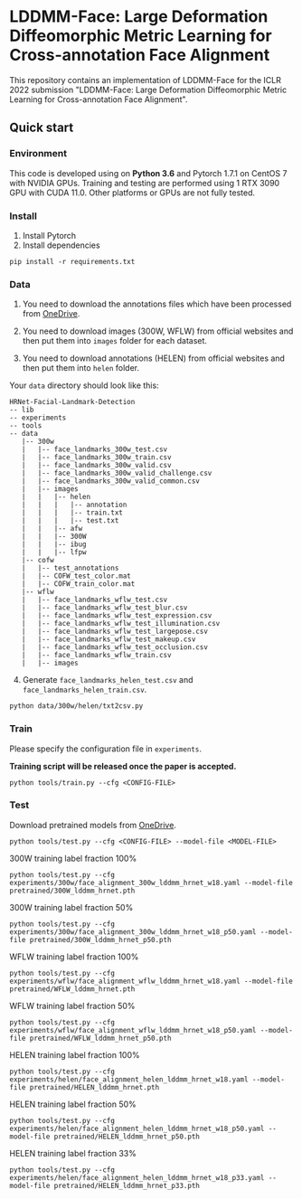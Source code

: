# LDDMM-Face: Large Deformation Diffeomorphic Metric Learning for Cross-annotation Face Alignment

This repository contains an implementation of LDDMM-Face for the ICLR 2022 submission "LDDMM-Face: Large Deformation Diffeomorphic Metric Learning for Cross-annotation Face Alignment".

## Quick start
### Environment
This code is developed using on **Python 3.6** and Pytorch 1.7.1 on CentOS 7 with NVIDIA GPUs. Training and testing are performed using 1 RTX 3090 GPU with CUDA 11.0. Other platforms or GPUs are not fully tested.

### Install
1. Install Pytorch
2. Install dependencies
```shell
pip install -r requirements.txt
```

### Data
1. You need to download the annotations files which have been processed from [OneDrive](https://1drv.ms/u/s!AiWjZ1LamlxzdmYbSkHpPYhI8Ms).

2. You need to download images (300W, WFLW) from official websites and then put them into `images` folder for each dataset.

3. You need to download annotations (HELEN) from official websites and then put them into `helen` folder.

Your `data` directory should look like this:

````
HRNet-Facial-Landmark-Detection
-- lib
-- experiments
-- tools
-- data
   |-- 300w
   |   |-- face_landmarks_300w_test.csv
   |   |-- face_landmarks_300w_train.csv
   |   |-- face_landmarks_300w_valid.csv
   |   |-- face_landmarks_300w_valid_challenge.csv
   |   |-- face_landmarks_300w_valid_common.csv
   |   |-- images
   |   |   |-- helen
   |   |   |   |-- annotation
   |   |   |   |-- train.txt
   |   |   |   |-- test.txt
   |   |   |-- afw
   |   |   |-- 300W
   |   |   |-- ibug
   |   |   |-- lfpw
   |-- cofw
   |   |-- test_annotations
   |   |-- COFW_test_color.mat
   |   |-- COFW_train_color.mat  
   |-- wflw
   |   |-- face_landmarks_wflw_test.csv
   |   |-- face_landmarks_wflw_test_blur.csv
   |   |-- face_landmarks_wflw_test_expression.csv
   |   |-- face_landmarks_wflw_test_illumination.csv
   |   |-- face_landmarks_wflw_test_largepose.csv
   |   |-- face_landmarks_wflw_test_makeup.csv
   |   |-- face_landmarks_wflw_test_occlusion.csv
   |   |-- face_landmarks_wflw_train.csv
   |   |-- images

````

4. Generate `face_landmarks_helen_test.csv` and `face_landmarks_helen_train.csv`.
```shell
python data/300w/helen/txt2csv.py
```

### Train
Please specify the configuration file in ```experiments```.

**Training script will be released once the paper is accepted.**
```shell
python tools/train.py --cfg <CONFIG-FILE>
```

### Test
Download pretrained models from [OneDrive](https://bigbigchina-my.sharepoint.com/:f:/g/personal/t4486_tvv_ink/EtHI_VGMe-5LmN_unFK2U00B6QR_3yJs-WEnWcOWeB4hMA?e=h9eHkW).
```shell
python tools/test.py --cfg <CONFIG-FILE> --model-file <MODEL-FILE>
```
300W training label fraction 100%
```shell
python tools/test.py --cfg experiments/300w/face_alignment_300w_lddmm_hrnet_w18.yaml --model-file pretrained/300W_lddmm_hrnet.pth
```
300W training label fraction 50%
```shell
python tools/test.py --cfg experiments/300w/face_alignment_300w_lddmm_hrnet_w18_p50.yaml --model-file pretrained/300W_lddmm_hrnet_p50.pth
```
WFLW training label fraction 100%
```shell
python tools/test.py --cfg experiments/wflw/face_alignment_wflw_lddmm_hrnet_w18.yaml --model-file pretrained/WFLW_lddmm_hrnet.pth
```
WFLW training label fraction 50%
```shell
python tools/test.py --cfg experiments/wflw/face_alignment_wflw_lddmm_hrnet_w18_p50.yaml --model-file pretrained/WFLW_lddmm_hrnet_p50.pth
```
HELEN training label fraction 100%
```shell
python tools/test.py --cfg experiments/helen/face_alignment_helen_lddmm_hrnet_w18.yaml --model-file pretrained/HELEN_lddmm_hrnet.pth
```
HELEN training label fraction 50%
```shell
python tools/test.py --cfg experiments/helen/face_alignment_helen_lddmm_hrnet_w18_p50.yaml --model-file pretrained/HELEN_lddmm_hrnet_p50.pth
```
HELEN training label fraction 33%
```shell
python tools/test.py --cfg experiments/helen/face_alignment_helen_lddmm_hrnet_w18_p33.yaml --model-file pretrained/HELEN_lddmm_hrnet_p33.pth
```
